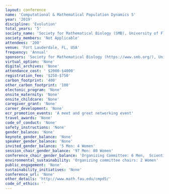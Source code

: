 ```yaml
---
layout: conference 
name: 'Computational & Mathematical Population Dynamics 5'
year: '2019'
discipline: 'Evolution'
total_years: '5'
society_name: 'Society for Mathematical Biology (SMB), University of Florida and Atlantic University of Florida'
society_members: 'Not Applicable'
attendees: '200'
venue: 'Fort Lauderdale, FL, USA'
frequency: 'Annual'
sponsors: 'Society for Mathematical Biology (https://www.smb.org/), United States National Science Foundation (NSF)'
virtual_option: 'None'
digital_archives: 'None'
attendance_cost: ' $2000-$4000'
registration_fee: '$250-$750'
carbon_footprint: '400'
other_carbon_footprint: '100'
electonic_program: 'None'
onsite_maternity: 'None'
onsite_childcare: 'None'
caregiver_grant: 'None'
career_development: 'None'
ecr_promotion_events: 'A meet and greet networking event'
travel_awards: 'None'
code_of_conduct: 'None'
safety_instructions: 'None'
gender_balance: 'None'
keynote_gender_balance: 'None'
speaker_gender_balance: 'None'
invited_gender_balance: '5 Men: 4 Women'
session_chair_gender_balance: '97 Men: 80 Women'
conference_chair_gender_balance: 'Organizing Committee: 6 Men,  Scientific Committee: 7 Men: 7 Women'
environmental_sustainability: 'Organizing committee chairs: 2 Women'
public_engagement: 'None'
sustainability_initiatives: 'None'
conference_url: 'None'
other_details: 'http://www.math.fau.edu/cmpd5/'
code_of_ethics: ''
---
```

